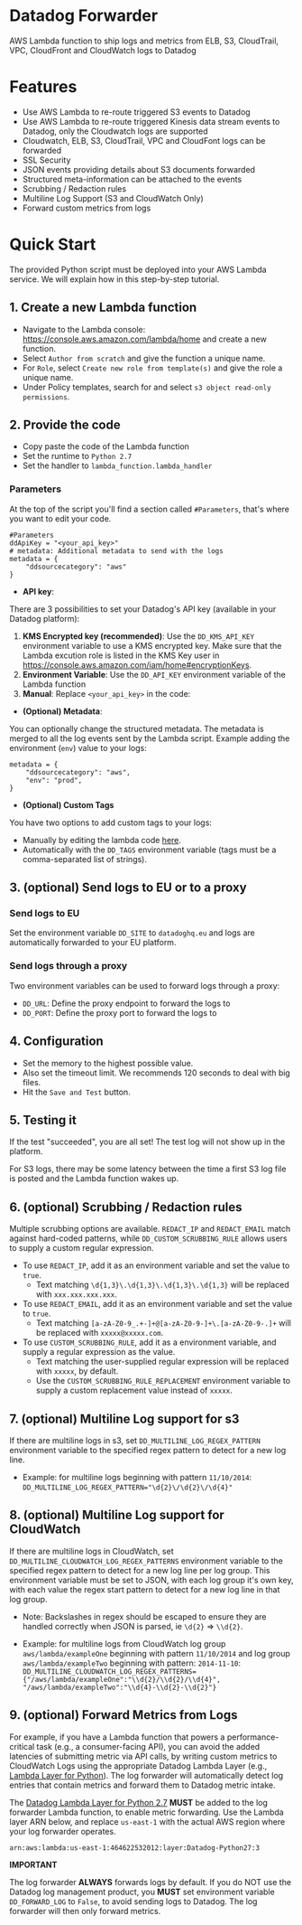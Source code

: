 # Datadog Forwarder

AWS Lambda function to ship logs and metrics from ELB, S3, CloudTrail, VPC, CloudFront and CloudWatch logs to Datadog

# Features

- Use AWS Lambda to re-route triggered S3 events to Datadog
- Use AWS Lambda to re-route triggered Kinesis data stream events to Datadog, only the Cloudwatch logs are supported
- Cloudwatch, ELB, S3, CloudTrail, VPC and CloudFont logs can be forwarded
- SSL Security
- JSON events providing details about S3 documents forwarded
- Structured meta-information can be attached to the events
- Scrubbing / Redaction rules
- Multiline Log Support (S3 and CloudWatch Only)
- Forward custom metrics from logs

# Quick Start

The provided Python script must be deployed into your AWS Lambda service. We will explain how in this step-by-step tutorial.

## 1. Create a new Lambda function

- Navigate to the Lambda console: https://console.aws.amazon.com/lambda/home and create a new function.
- Select `Author from scratch` and give the function a unique name.
- For `Role`, select `Create new role from template(s)` and give the role a unique name.
- Under Policy templates, search for and select `s3 object read-only permissions`.

## 2. Provide the code

- Copy paste the code of the Lambda function
- Set the runtime to `Python 2.7`
- Set the handler to `lambda_function.lambda_handler`


### Parameters

At the top of the script you'll find a section called `#Parameters`, that's where you want to edit your code.

```
#Parameters
ddApiKey = "<your_api_key>"
# metadata: Additional metadata to send with the logs
metadata = {
    "ddsourcecategory": "aws"
}
```

- **API key**:

There are 3 possibilities to set your Datadog's API key (available in your Datadog platform):

1. **KMS Encrypted key (recommended)**: Use the `DD_KMS_API_KEY` environment variable to use a KMS encrypted key. Make sure that the Lambda excution role is listed in the KMS Key user in https://console.aws.amazon.com/iam/home#encryptionKeys.
2. **Environment Variable**: Use the `DD_API_KEY` environment variable of the Lambda function
3. **Manual**: Replace `<your_api_key>` in the code:

- **(Optional) Metadata**:

You can optionally change the structured metadata. The metadata is merged to all the log events sent by the Lambda script.
Example adding the environment (`env`) value to your logs:

```
metadata = {
    "ddsourcecategory": "aws",
    "env": "prod",
}
```

- **(Optional) Custom Tags**

You have two options to add custom tags to your logs:

- Manually by editing the lambda code [here](https://github.com/DataDog/datadog-serverless-functions/blob/master/aws/logs_monitoring/lambda_function.py#L418-L423).
- Automatically with the `DD_TAGS` environment variable (tags must be a comma-separated list of strings).

## 3. (optional) Send logs to EU or to a proxy

### Send logs to EU

Set the environment variable `DD_SITE` to `datadoghq.eu` and logs are automatically forwarded to your EU platform.

### Send logs through a proxy

Two environment variables can be used to forward logs through a proxy:

- `DD_URL`: Define the proxy endpoint to forward the logs to
- `DD_PORT`: Define the proxy port to forward the logs to

## 4. Configuration

- Set the memory to the highest possible value.
- Also set the timeout limit. We recommends 120 seconds to deal with big files.
- Hit the `Save and Test` button.

## 5. Testing it

If the test "succeeded", you are all set! The test log will not show up in the platform.

For S3 logs, there may be some latency between the time a first S3 log file is posted and the Lambda function wakes up.

## 6. (optional) Scrubbing / Redaction rules

Multiple scrubbing options are available.  `REDACT_IP` and `REDACT_EMAIL` match against hard-coded patterns, while `DD_CUSTOM_SCRUBBING_RULE` allows users to supply a custom regular expression.

- To use `REDACT_IP`, add it as an environment variable and set the value to `true`.  
    - Text matching `\d{1,3}\.\d{1,3}\.\d{1,3}\.\d{1,3}` will be replaced with `xxx.xxx.xxx.xxx`.
- To use `REDACT_EMAIL`, add it as an environment variable and set the value to `true`.
	- Text matching `[a-zA-Z0-9_.+-]+@[a-zA-Z0-9-]+\.[a-zA-Z0-9-.]+` will be replaced with `xxxxx@xxxxx.com`.
- To use `CUSTOM_SCRUBBING_RULE`, add it as a environment variable, and supply a regular expression as the value.
    - Text matching the user-supplied regular expression will be replaced with `xxxxx`, by default. 
    - Use the `CUSTOM_SCRUBBING_RULE_REPLACEMENT` environment variable to supply a custom replacement value instead of `xxxxx`.

## 7. (optional) Multiline Log support for s3

If there are multiline logs in s3, set `DD_MULTILINE_LOG_REGEX_PATTERN` environment variable to the specified regex pattern to detect for a new log line.

- Example: for multiline logs beginning with pattern `11/10/2014`: `DD_MULTILINE_LOG_REGEX_PATTERN="\d{2}\/\d{2}\/\d{4}"`

## 8. (optional) Multiline Log support for CloudWatch

If there are multiline logs in CloudWatch, set `DD_MULTILINE_CLOUDWATCH_LOG_REGEX_PATTERNS` environment variable to the specified regex pattern to detect for a new log line per log group. This environment variable must be set to JSON, with each log group it's own key, with each value the regex start pattern to detect for a new log line in that log group.

- Note: Backslashes in regex should be escaped to ensure they are handled correctly when JSON is parsed, ie `\d{2}` => `\\d{2}`.

- Example: for multiline logs from CloudWatch log group `aws/lambda/exampleOne` beginning with pattern `11/10/2014` and log group `aws/lambda/exampleTwo` beginning with pattern: `2014-11-10`: `DD_MULTILINE_CLOUDWATCH_LOG_REGEX_PATTERNS=
{"/aws/lambda/exampleOne":"\\d{2}/\\d{2}/\\d{4}", "/aws/lambda/exampleTwo":"\\d{4}-\\d{2}-\\d{2}"}`

## 9. (optional) Forward Metrics from Logs

For example, if you have a Lambda function that powers a performance-critical task (e.g., a consumer-facing API), you can avoid the added latencies of submitting metric via API calls, by writing custom metrics to CloudWatch Logs using the appropriate Datadog Lambda Layer (e.g., [Lambda Layer for Python](https://github.com/DataDog/datadog-lambda-layer-python)). The log forwarder will automatically detect log entries that contain metrics and forward them to Datadog metric intake.

The [Datadog Lambda Layer for Python 2.7]((https://github.com/DataDog/datadog-lambda-layer-python)) **MUST** be added to the log forwarder Lambda function, to enable metric forwarding. Use the Lambda layer ARN below, and replace `us-east-1` with the actual AWS region where your log forwarder operates.

```
arn:aws:lambda:us-east-1:464622532012:layer:Datadog-Python27:3
```

**IMPORTANT**

The log forwarder **ALWAYS** forwards logs by default. If you do NOT use the Datadog log management product, you **MUST** set environment variable `DD_FORWARD_LOG` to `False`, to avoid sending logs to Datadog. The log forwarder will then only forward metrics.
